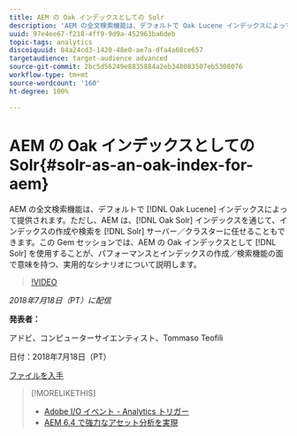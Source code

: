 ```yaml
---
title: AEM の Oak インデックスとしての Solr
description: 'AEM の全文検索機能は、デフォルトで Oak Lucene インデックスによって提供されます。ただし、AEM では、Oak Solr インデックスを通じて、インデックスの作成や検索を Solr サーバー／クラスターに任せることもできます。この Gem セッションでは、AEM の Oak インデックスとして Solr を使用することが、パフォーマンスとインデックスの作成／検索機能の面で意味を持つ、実用的なシナリオについて説明します。 '
uuid: 97e4ee67-f218-4ff9-9d9a-452963ba6deb
topic-tags: analytics
discoiquuid: 84a24cd3-1420-48e0-ae7a-dfa4a68ce657
targetaudience: target-audience advanced
source-git-commit: 2bc5d56249e8835884a2eb348083507eb5308076
workflow-type: tm+mt
source-wordcount: '160'
ht-degree: 100%

---
```



# AEM の Oak インデックスとしての Solr{#solr-as-an-oak-index-for-aem}

AEM の全文検索機能は、デフォルトで [!DNL Oak Lucene] インデックスによって提供されます。ただし、AEM は、[!DNL Oak Solr] インデックスを通じて、インデックスの作成や検索を [!DNL Solr] サーバー／クラスターに任せることもできます。この Gem セッションでは、AEM の Oak インデックスとして [!DNL Solr] を使用することが、パフォーマンスとインデックスの作成／検索機能の面で意味を持つ、実用的なシナリオについて説明します。

>[!VIDEO](https://video.tv.adobe.com/v/23023/?quality=9)

*2018年7月18日（PT）に配信*

**発表者：**

アドビ、コンピューターサイエンティスト、Tommaso Teofili

日付：2018年7月18日（PT）

[ファイルを入手](assets/aem-gems-solr-oakaem-071818.pdf)

<!--
[Get back to the Overview](https://helpx.adobe.com/experience-manager/kt/eseminars/gems/aem-index.html)
-->

>[!MORELIKETHIS]
>
>* [Adobe I/O イベント - Analytics トリガー](aem-analytics-triggers.md)
>* [AEM 6.4 で強力なアセット分析を実現](https://helpx.adobe.com/jp/experience-manager/kt/eseminars/experience-insider/exp-asset-analytics-64.html)


<!-- wrong link, needs to be replaced. removed for now:
>* [Getting the most out of digital interactions with AEM and Analytics](https://helpx.adobe.com/experience-manager/kt/eseminars/ask-the-expert/aem-getting-the-most-out-of-digital-interactions-with-aem-and-analytics.html) 
-->